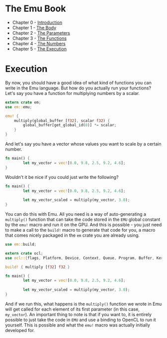 # The Emu Book
- Chapter 0 - [Introduction](https://github.com/calebwin/emu/blob/master/book/introduction.md)
- Chapter 1 - [The Body](https://github.com/calebwin/emu/blob/master/book/body.md)
- Chapter 2 - [The Parameters](https://github.com/calebwin/emu/blob/master/book/parameters.md)
- Chapter 3 - [The Functions](https://github.com/calebwin/emu/blob/master/book/functions.md)
- Chapter 4 - [The Numbers](https://github.com/calebwin/emu/blob/master/book/numbers.md)
- Chapter 5 - [The Execution](https://github.com/calebwin/emu/blob/master/book/execution.md)

# Execution
By now, you should have a good idea of what kind of functions you can write in the Emu language. But how do you actually run your functions? Let's say you have a function for multiplying numbers by a scalar.
```rust
extern crate em;
use em::emu;

emu! {
	multiply(global_buffer [f32], scalar f32) {
		global_buffer[get_global_id(0)] *= scalar;
	}
}
```
And let's say you have a vector whose values you want to scale by a certain number.
```rust
fn main() {
        let my_vector = vec![0.0, 9.8, 2.5, 9.2, 4.6];
}
```
Wouldn't it be nice if you could just write the following?
```rust
fn main() {
        let my_vector = vec![0.0, 9.8, 2.5, 9.2, 4.6];
        
        let my_vector_scaled = multiply(my_vector, 3.0);
}
```
You can do this with Emu. All you need is a way of auto-generating a `multiply()` function that can take the code stored in the `EMU` global constant by the `emu!` macro and run it on the GPU. And this is possible - you just need to make a call to the `build!` macro to generate that code for you, a macro that comes nicely packaged in the `em` crate you are already using.
```rust
use em::build;

extern crate ocl;
use ocl::{flags, Platform, Device, Context, Queue, Program, Buffer, Kernel};

build! { multiply [f32] f32 }
```
```rust
fn main() {
        let my_vector = vec![0.0, 9.8, 2.5, 9.2, 4.6];
        
        let my_vector_scaled = multiply(my_vector, 3.0);
}
```
And if we run this, what happens is the `multiply()` function we wrote in Emu will get called for each element of its first parameter (in this case, `my_vector`). An important thing to note is that if you want to, it is entirely possible to just take the code in `EMU` and use a binding to OpenCL to run it yourself. This is possible and what the `emu!` macro was actually initially developed for.

